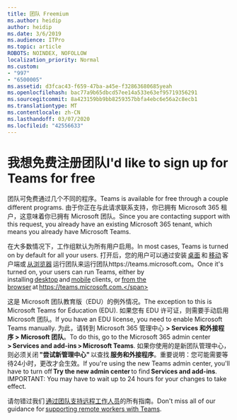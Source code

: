 ```yaml
---
title: 团队 Freemium
ms.author: heidip
author: heidip
ms.date: 3/6/2019
ms.audience: ITPro
ms.topic: article
ROBOTS: NOINDEX, NOFOLLOW
localization_priority: Normal
ms.custom:
- "997"
- "6500005"
ms.assetid: d3fcac43-f659-47ba-a45e-f32863680685yeah
ms.openlocfilehash: bac77a9b65dbcd57ee14a533e63ef95719356291
ms.sourcegitcommit: 8a423159bb9bb8259357bbfa4ebc6e56a2c8ecb1
ms.translationtype: MT
ms.contentlocale: zh-CN
ms.lasthandoff: 03/07/2020
ms.locfileid: "42556633"
---
```

# <a name="id-like-to-sign-up-for-teams-for-free"></a><span data-ttu-id="ac145-102">我想免费注册团队</span><span class="sxs-lookup"><span data-stu-id="ac145-102">I'd like to sign up for Teams for free</span></span>

<span data-ttu-id="ac145-103">团队可免费通过几个不同的程序。</span><span class="sxs-lookup"><span data-stu-id="ac145-103">Teams is available for free through a couple different programs.</span></span> <span data-ttu-id="ac145-104">由于你正在与此请求联系支持，你已拥有 Microsoft 365 租户，这意味着你已拥有 Microsoft 团队。</span><span class="sxs-lookup"><span data-stu-id="ac145-104">Since you are contacting support with this request, you already have an existing Microsoft 365 tenant, which means you already have Microsoft Teams.</span></span>

<span data-ttu-id="ac145-105">在大多数情况下，工作组默认为所有用户启用。</span><span class="sxs-lookup"><span data-stu-id="ac145-105">In most cases, Teams is turned on by default for all your users.</span></span> <span data-ttu-id="ac145-106">打开后，您的用户可以通过安装 [桌面](https://office.visualstudio.com/MAX/_workitems/edit/desktop) 和 [移动](https://office.visualstudio.com/MAX/_workitems/edit/desktop) 客户端或 [从浏览器](https://docs.microsoft.com/en-us/MicrosoftTeams/get-clients#mobile-clients) 运行团队来运行团队https://teams.microsoft.com。</span><span class="sxs-lookup"><span data-stu-id="ac145-106">Once it's turned on, your users can run Teams, either by installing [desktop](https://office.visualstudio.com/MAX/_workitems/edit/desktop) and [mobile](https://office.visualstudio.com/MAX/_workitems/edit/desktop) clients, or [from the browser](https://docs.microsoft.com/en-us/MicrosoftTeams/get-clients#mobile-clients) at https://teams.microsoft.com.</span></span>

<span data-ttu-id="ac145-107">这是 Microsoft 团队教育版（EDU）的例外情况。</span><span class="sxs-lookup"><span data-stu-id="ac145-107">The exception to this is Microsoft Teams for Education (EDU).</span></span> <span data-ttu-id="ac145-108">如果您有 EDU 许可证，则需要手动启用 Microsoft 团队。</span><span class="sxs-lookup"><span data-stu-id="ac145-108">If you have an EDU license, you need to enable Microsoft Teams manually.</span></span> <span data-ttu-id="ac145-109">为此，请转到 Microsoft 365 管理中心 **> Services 和外接程序 > Microsoft 团队**。</span><span class="sxs-lookup"><span data-stu-id="ac145-109">To do this, go to the Microsoft 365 admin center **> Services and add-ins > Microsoft Teams**.</span></span> <span data-ttu-id="ac145-110">如果你使用的是新团队管理中心，则必须关闭 **"尝试新管理中心"** 以查找 **服务和外接程序**。重要说明：您可能需要等待24小时，更改才会生效。</span><span class="sxs-lookup"><span data-stu-id="ac145-110">If you're using the new Teams admin center, you'll have to turn off **Try the new admin center** to find **Services and add-ins**. IMPORTANT: You may have to wait up to 24 hours for your changes to take effect.</span></span>

<span data-ttu-id="ac145-111">请勿错过我们 [通过团队支持远程工作人员](https://docs.microsoft.com/en-us/MicrosoftTeams/support-remote-work-with-teams)的所有指南。</span><span class="sxs-lookup"><span data-stu-id="ac145-111">Don't miss all of our guidance for [supporting remote workers with Teams](https://docs.microsoft.com/en-us/MicrosoftTeams/support-remote-work-with-teams).</span></span>
